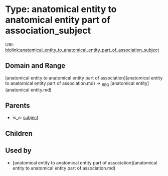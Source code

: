 
# Type: anatomical entity to anatomical entity part of association_subject




URI: [biolink:anatomical_entity_to_anatomical_entity_part_of_association_subject](https://w3id.org/biolink/vocab/anatomical_entity_to_anatomical_entity_part_of_association_subject)


## Domain and Range

[anatomical entity to anatomical entity part of association](anatomical entity to anatomical entity part of association.md) ->  <sub>REQ</sub> [anatomical entity](anatomical entity.md)

## Parents

 *  is_a: [subject](anatomical_entity_to_anatomical_entity_association_subject.md)

## Children


## Used by

 * [anatomical entity to anatomical entity part of association](anatomical entity to anatomical entity part of association.md)
